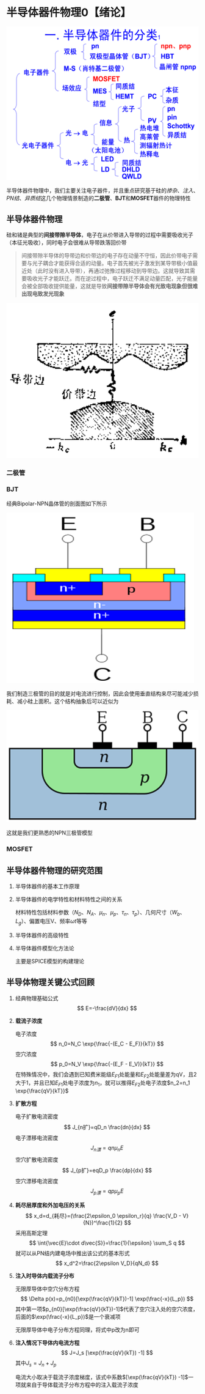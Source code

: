 # 半导体器件物理0【绪论】

![image-20220921113102058](半导体器件物理0【绪论】.assets/image-20220921113102058.png)

半导体器件物理中，我们主要关注电子器件，并且重点研究基于硅的*掺杂*、*注入*、*PN结*、*异质结*这几个物理情景制造的**二极管**、**BJT**和**MOSFET**器件的物理特性

## 半导体器件物理

硅和锗是典型的**间接带隙半导体**，电子在从价带进入导带的过程中需要吸收光子（本征光吸收），同时电子会很难从导带跌落回价带

> 间接带隙半导体的导带边和价带边的电子存在动量不守恒，因此价带电子需要与光子耦合才能获得合适的动量。电子首先被光子激发到某导带极小值最近处（此时没有进入导带），再通过弛豫过程移动到导带边。这就导致其需要吸收光子才能跃迁。而在逆过程中，电子跃迁不满足动量匹配，光子能量会被全部吸收提供能量，这就是导致**间接带隙半导体会有光致电现象但很难出现电致发光现象**

![image-20230210122031188](半导体器件物理0【绪论】.assets/image-20230210122031188.png)



### 二极管





### BJT

经典Bipolar-NPN晶体管的剖面图如下所示

![image-20230210123456058](半导体器件物理0【绪论】.assets/image-20230210123456058.png)



我们制造三极管的目的就是对电流进行控制，因此会使用垂直结构来尽可能减少损耗、减小硅上面积。这个结构抽象后可以近似为

![image-20230210123652823](半导体器件物理0【绪论】.assets/image-20230210123652823.png)

这就是我们更熟悉的NPN三极管模型





### MOSFET







## 半导体器件物理的研究范围

1. 半导体器件的基本工作原理

2. 半导体器件的电学特性和材料特性之间的关系

    材料特性包括材料参数（$N_D$、$N_A$、$\mu_n$、$\mu_p$、$\tau_n$、$\tau_p$）、几何尺寸（$W_b$、$L_g$）、偏置电压V、频率$\omega t$等等

3. 半导体器件的高级特性

4. 半导体器件模型化方法论

    主要是SPICE模型的构建理论

## 半导体物理关键公式回顾

1. 经典物理基础公式
    $$
    E=-\frac{dV}{dx}
    $$
    

2. **载流子浓度**

    电子浓度
    $$
    n_0=N_C \exp{\frac{-(E_C - E_F)}{kT}}
    $$
    空穴浓度
    $$
    p_0=N_V \exp{\frac{-(E_F - E_V)}{kT}}
    $$
    在特殊情况中，我们会遇到已知费米能级$E_{F1}$处能量和$E_{F2}$处能量差为qV，且2大于1，并且已知$E_{F1}$处电子浓度为$n_1$，就可以推得$E_{F2}$处电子浓度$n_2=n_1 \exp{\frac{qV}{kT}}$

3. **扩散方程**

    电子扩散电流密度
    $$
    J_{n扩}=qD_n \frac{dn}{dx}
    $$
    电子漂移电流密度
    $$
    J_{n漂}=qn\mu_n E
    $$
    空穴扩散电流密度
    $$
    J_{p扩}=eqD_p \frac{dp}{dx}
    $$
    空穴漂移电流密度
    $$
    J_{p漂}=qp\mu_p E
    $$

4. **耗尽层厚度和外加电压的关系**
    $$
    x_d=d_{耗尽}=(\frac{2\epsilon_0 \epsilon_r}{q} \frac{V_D - V}{N})^\frac{1}{2}
    $$
    采用高斯定理
    $$
    \int{\vec{E}\cdot d\vec{S}}=\frac{1}{\epsilon} \sum_S q
    $$
    就可以从PN结内建电场中推出该公式的基本形式
    $$
    x_d^2=\frac{2\epsilon V_D}{qN_d}
    $$

5. **注入时导体内载流子分布**

    无限厚导体中空穴分布方程
    $$
    \Delta p(x)=p_{n0}[\exp(\frac{qV}{kT})-1] \exp(\frac{-x}{L_p})
    $$
    其中第一项$p_{n0}[\exp(\frac{qV}{kT})-1]$代表了空穴注入处的空穴浓度，后面的$\exp(\frac{-x}{L_p})$是一个衰减项

    无限厚导体中电子分布方程同理，将式中p改为n即可

6. **注入情况下导体内电流方程**
    $$
    J=J_s [\exp(\frac{qV}{kT}) -1]
    $$
    其中$J_s=J_n +J_p$

    电流大小取决于载流子浓度梯度，该式中系数$[\exp(\frac{qV}{kT}) -1]$一项就来自于导体载流子分布方程中的注入载流子浓度







